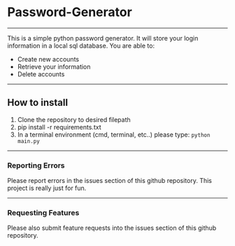 # Password-Generator

---

This is a simple python password generator. It will store your login information in a local sql database. You are able to:

- Create new accounts
- Retrieve your information
- Delete accounts

---

## How to install

1. Clone the repository to desired filepath
2. pip install -r requirements.txt
3. In a terminal environment (cmd, terminal, etc..) please type:
   `python main.py`

---

### Reporting Errors

Please report errors in the issues section of this github repository. This project is really just for fun.

---

### Requesting Features

Please also submit feature requests into the issues section of this github repository.
